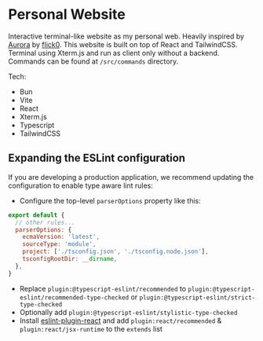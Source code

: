# Personal Website

Interactive terminal-like website as my personal web. Heavily inspired by [Aurora](https://github.com/flick0/dotfiles) by [flick0](https://github.com/flick0).
This website is built on top of React and TailwindCSS. Terminal using Xterm.js and run as client only without a backend.
Commands can be found at `/src/commands` directory.

Tech:
- Bun
- Vite
- React
- Xterm.js
- Typescript
- TailwindCSS


## Expanding the ESLint configuration

If you are developing a production application, we recommend updating the configuration to enable type aware lint rules:

- Configure the top-level `parserOptions` property like this:

```js
export default {
  // other rules...
  parserOptions: {
    ecmaVersion: 'latest',
    sourceType: 'module',
    project: ['./tsconfig.json', './tsconfig.node.json'],
    tsconfigRootDir: __dirname,
  },
}
```

- Replace `plugin:@typescript-eslint/recommended` to `plugin:@typescript-eslint/recommended-type-checked` or `plugin:@typescript-eslint/strict-type-checked`
- Optionally add `plugin:@typescript-eslint/stylistic-type-checked`
- Install [eslint-plugin-react](https://github.com/jsx-eslint/eslint-plugin-react) and add `plugin:react/recommended` & `plugin:react/jsx-runtime` to the `extends` list
